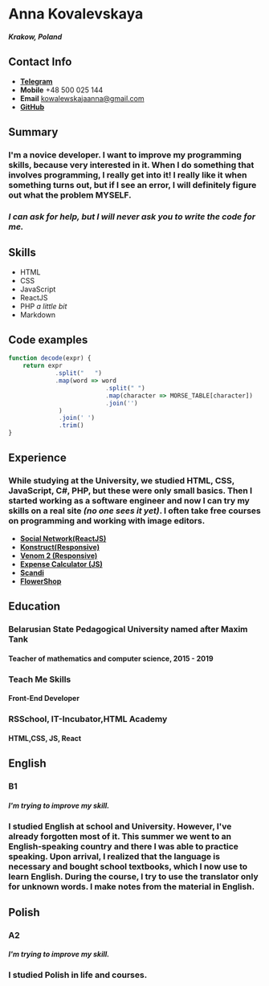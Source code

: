 # __Anna Kovalevskaya__
#### _Krakow, Poland_

## __Contact Info__
* __[Telegram](https://t.me/Kowalewskajaaa)__ 
* __Mobile__ +48 500 025 144
* __Email__ kowalewskajaanna@gmail.com
* __[GitHub](https://github.com/AnnaKowalewskaja)__ 

## __Summary__ 

### I'm a novice developer. I want to improve my programming skills, because very interested in it. When I do something that involves programming, I really get into it! I really like it when something turns out, but if I see an error, I will definitely figure out what the problem MYSELF.
### *I can ask for help, but I will never ask you to write the code for me.*

## __Skills__
* HTML
* CSS
* JavaScript
* ReactJS
* PHP *a little bit*
* Markdown

## __Code examples__
```javascript
function decode(expr) {
    return expr
             .split("   ") 
             .map(word => word
                           .split(" ") 
                           .map(character => MORSE_TABLE[character]) 
                           .join('')
              )
              .join(' ') 
              .trim()
}

```

## __Experience__
### While studying at the University, we studied HTML, CSS, JavaScript, C#, PHP, but these were only small basics. Then I started working as a software engineer and now I can try my skills on a real site _(no one sees it yet)_. I often take free courses on programming and working with image editors.

* __[Social Network(ReactJS)](https://github.com/AnnaKowalewskaja/SocialNetwork/tree/network)__
* __[Konstruct(Responsive)](https://annakowalewskaja.github.io/TMS-Task-2/?)__
* __[Venom 2 (Responsive)](https://annakowalewskaja.github.io/Venom/index.html)__ 
* __[Expense Calculator (JS)](https://annakowalewskaja.github.io/ExpenseCalculator-JS/)__ 
* __[Scandi](https://annakowalewskaja.github.io/Scandi/)__ 
* __[FlowerShop](https://annakowalewskaja.github.io/FlowerShop/)__ 

## __Education__
### __Belarusian State Pedagogical University named after Maxim Tank__
#### Teacher of mathematics and computer science, 2015 - 2019
### Teach Me Skills
#### Front-End Developer
### RSSchool, IT-Incubator,HTML Academy 
#### HTML,CSS, JS, React

## __English__
### B1
#### _I'm trying to improve my skill._
### I studied English at school and University. However, I've already forgotten most of it. This summer we went to an English-speaking country and there I was able to practice speaking. Upon arrival, I realized that the language is necessary and bought school textbooks, which I now use to learn English. During the course, I try to use the translator only for unknown words. I make notes from the material in English.

## __Polish__
### A2
#### _I'm trying to improve my skill._
### I studied Polish in life and courses.